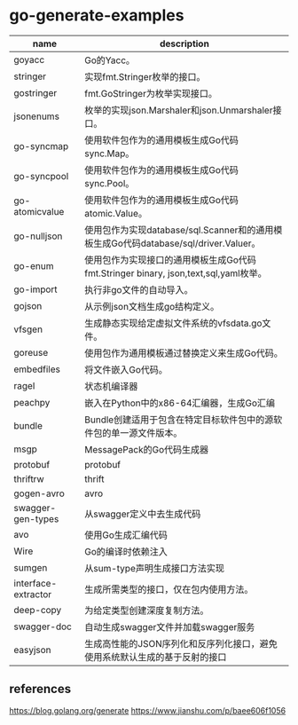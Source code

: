 # go-generate-examples


| name                 | description                                                               |
|----------------------|---------------------------------------------------------------------------|
| goyacc               | Go的Yacc。                                                                  |
| stringer             | 实现fmt.Stringer枚举的接口。                                                     |
| gostringer           | fmt.GoStringer为枚举实现接口。                                                   |
| jsonenums            | 枚举的实现json.Marshaler和json.Unmarshaler接口。                                 |
| go-syncmap          | 使用软件包作为的通用模板生成Go代码sync.Map。                                              |
| go-syncpool         | 使用软件包作为的通用模板生成Go代码sync.Pool。                                             |
| go-atomicvalue      | 使用软件包作为的通用模板生成Go代码atomic.Value。                                          |
| go-nulljson         | 使用包作为实现database/sql.Scanner和的通用模板生成Go代码database/sql/driver.Valuer。      |
| go-enum             | 使用包作为实现接口的通用模板生成Go代码fmt\.Stringer binary, json,text,sql,yaml枚举。 |
| go-import           | 执行非go文件的自动导入。                                                             |
| gojson               | 从示例json文档生成go结构定义。                                                        |
| vfsgen               | 生成静态实现给定虚拟文件系统的vfsdata.go文件。                                             |
| goreuse              | 使用包作为通用模板通过替换定义来生成Go代码。                                                   |
| embedfiles           | 将文件嵌入Go代码。                                                                |
| ragel                | 状态机编译器                                                                    |
| peachpy              | 嵌入在Python中的x86-64汇编器，生成Go汇编                                              |
| bundle               | Bundle创建适用于包含在特定目标软件包中的源软件包的单一源文件版本。                                      |
| msgp                 | MessagePack的Go代码生成器                                                       |
| protobuf             | protobuf                                                                  |
| thriftrw             | thrift                                                                    |
| gogen-avro          | avro                                                                      |
| swagger-gen-types  | 从swagger定义中去生成代码                                                          |
| avo                  | 使用Go生成汇编代码                                                                |
| Wire                 | Go的编译时依赖注入                                                                |
| sumgen               | 从sum-type声明生成接口方法实现                                                      |
| interface-extractor | 生成所需类型的接口，仅在包内使用方法。                                                    |
| deep-copy           | 为给定类型创建深度复制方法。                                                            |
| swagger-doc         | 自动生成swagger文件并加载swagger服务                                       |         |
| easyjson            | 生成高性能的JSON序列化和反序列化接口，避免使用系统默认生成的基于反射的接口                  |




## references
<https://blog.golang.org/generate>
<https://www.jianshu.com/p/baee606f1056>
